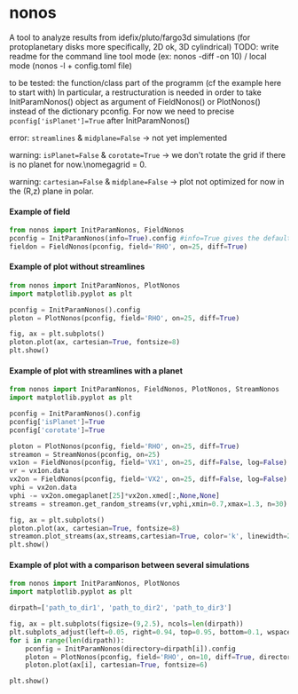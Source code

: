 # nonos
A tool to analyze results from idefix/pluto/fargo3d simulations (for protoplanetary disks more specifically, 2D ok, 3D cylindrical)
TODO: write readme for the command line tool mode (ex: nonos -diff -on 10) / local mode (nonos -l + config.toml file)

to be tested: the function/class part of the programm (cf the example here to start with)
In particular, a restructuration is needed in order to take InitParamNonos() object as argument of FieldNonos() or PlotNonos() instead of the dictionary pconfig. For now we need to precise ````pconfig['isPlanet']=True```` after InitParamNonos()

error: ````streamlines```` & ````midplane=False```` -> not yet implemented

warning: ````isPlanet=False```` & ````corotate=True```` -> we don't rotate the grid if there is no planet for now.\nomegagrid = 0.

warning: ````cartesian=False```` & ````midplane=False```` -> plot not optimized for now in the (R,z) plane in polar.

#### Example of field
````python
from nonos import InitParamNonos, FieldNonos
pconfig = InitParamNonos(info=True).config #info=True gives the default parameters in the param file for pconfig
fieldon = FieldNonos(pconfig, field='RHO', on=25, diff=True)
````
#### Example of plot without streamlines
````python
from nonos import InitParamNonos, PlotNonos
import matplotlib.pyplot as plt

pconfig = InitParamNonos().config
ploton = PlotNonos(pconfig, field='RHO', on=25, diff=True)

fig, ax = plt.subplots()
ploton.plot(ax, cartesian=True, fontsize=8)
plt.show()
````
#### Example of plot with streamlines with a planet
````python
from nonos import InitParamNonos, FieldNonos, PlotNonos, StreamNonos
import matplotlib.pyplot as plt

pconfig = InitParamNonos().config
pconfig['isPlanet']=True
pconfig['corotate']=True

ploton = PlotNonos(pconfig, field='RHO', on=25, diff=True)
streamon = StreamNonos(pconfig, on=25)
vx1on = FieldNonos(pconfig, field='VX1', on=25, diff=False, log=False)
vr = vx1on.data
vx2on = FieldNonos(pconfig, field='VX2', on=25, diff=False, log=False)
vphi = vx2on.data
vphi -= vx2on.omegaplanet[25]*vx2on.xmed[:,None,None]
streams = streamon.get_random_streams(vr,vphi,xmin=0.7,xmax=1.3, n=30)

fig, ax = plt.subplots()
ploton.plot(ax, cartesian=True, fontsize=8)
streamon.plot_streams(ax,streams,cartesian=True, color='k', linewidth=2, alpha=0.5)
plt.show()
````
#### Example of plot with a comparison between several simulations
````python
from nonos import InitParamNonos, PlotNonos
import matplotlib.pyplot as plt

dirpath=['path_to_dir1', 'path_to_dir2', 'path_to_dir3']

fig, ax = plt.subplots(figsize=(9,2.5), ncols=len(dirpath))
plt.subplots_adjust(left=0.05, right=0.94, top=0.95, bottom=0.1, wspace=0.4)
for i in range(len(dirpath)):
    pconfig = InitParamNonos(directory=dirpath[i]).config
    ploton = PlotNonos(pconfig, field='RHO', on=10, diff=True, directory=dirpath[i])
    ploton.plot(ax[i], cartesian=True, fontsize=6)

plt.show()
````
